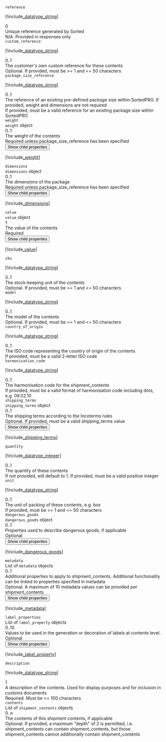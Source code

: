 <div class="property">
    <div class="name"><code>reference</code></div>
    <div class="type">

[!include[_datatype_string](_datatype_string.md)]
</div>
    <div class="occurs">0</div>
    <div class="description">Unique reference generated by Sorted</div>
    <div class="validation">N/A. Provided in responses only</div>
</div>
<div class="property">
    <div class="name"><code>custom_reference</code></div>
    <div class="type">

[!include[_datatype_string](_datatype_string.md)]
</div>
    <div class="occurs">0..1</div>
    <div class="description">The customer's own custom reference for these contents</div>
    <div class="validation">Optional. If provided, must be &gt;= 1 and &lt;= 50 characters</div>
</div>
<div class="property">
    <div class="name"><code>package_size_reference</code></div>
    <div class="type">

[!include[_datatype_string](_datatype_string.md)]
</div>
    <div class="occurs">0..1</div>
    <div class="description">The reference of an existing pre-defined package size within SortedPRO. If provided, weight and dimensions are not required</div>
    <div class="validation">If provided, must be a valid reference for an existing package size within SortedPRO</div>
</div>
<div class="property">
    <div class="name"><code>weight</code></div>
    <div class="type"><code>weight</code> object </div>
    <div class="occurs">0..1</div>
    <div class="description">The weight of the contents</div>
    <div class="validation">Required unless package_size_reference has been specified</div> 
    <div class="dropdown"> 
        <button onclick="dropFunction(this)">Show child properties</button>
        <div class="dropdown-content">

[!include[_weight](_weight.md)]
</div>
    </div>              
</div>
<div class="property">
    <div class="name"><code>dimensions</code></div>
    <div class="type"><code>dimensions</code> object </div>
    <div class="occurs">0..1</div>
    <div class="description">The dimensions of the package</div>
    <div class="validation">Required unless package_size_reference has been specified</div> 
    <div class="dropdown"> 
        <button onclick="dropFunction(this)">Show child properties</button>
        <div class="dropdown-content">

[!include[_dimensions](_dimensions.md)]
</div>
    </div>              
</div>
<div class="property">
    <div class="name"><code>value</code></div>
    <div class="type"><code>value</code> object </div>
    <div class="occurs">1</div>
    <div class="description">The value of the contents</div>
    <div class="validation">Required</div> 
    <div class="dropdown"> 
        <button onclick="dropFunction(this)">Show child properties</button>
        <div class="dropdown-content">

[!include[_value](_value.md)]
</div>
    </div>              
</div>
<div class="property">
    <div class="name"><code>sku</code></div>
    <div class="type">

[!include[_datatype_string](_datatype_string.md)]
</div>
    <div class="occurs">0..1</div>
    <div class="description">The stock-keeping unit of the contents</div>
    <div class="validation">Optional. If provided, must be &gt;= 1 and &lt;= 50 characters</div>
</div>
<div class="property">
    <div class="name"><code>model</code></div>
    <div class="type">

[!include[_datatype_string](_datatype_string.md)]
</div>
    <div class="occurs">0..1</div>
    <div class="description">The model of the contents</div>
    <div class="validation">Optional. If provided, must be &gt;= 1 and &lt;= 50 characters</div>
</div>
<div class="property">
    <div class="name"><code>country_of_origin</code></div>
    <div class="type">

[!include[_datatype_string](_datatype_string.md)]
</div>
    <div class="occurs">0..1</div>
    <div class="description">The ISO code representing the country of origin of the contents</div>
    <div class="validation">If provided, must be a valid 2-letter ISO code</div>
</div>
<div class="property">
    <div class="name"><code>harmonisation_code</code></div>
    <div class="type">

[!include[_datatype_string](_datatype_string.md)]
</div>
    <div class="occurs">0..1</div>
    <div class="description">The harmonisation code for the shipment_contents</div>
    <div class="validation">If provided, must be a valid format of harmonisation code including dots, e.g. 09.02.10</div>
</div>
<div class="property">
    <div class="name"><code>shipping_terms</code></div>
    <div class="type"><code>shipping_terms</code> object </div>
    <div class="occurs">0..1</div>
    <div class="description">The shipping terms according to the Incoterms rules</div>
    <div class="validation">Optional. If provided, must be a valid shipping_terms value</div> 
    <div class="dropdown"> 
        <button onclick="dropFunction(this)">Show child properties</button>
        <div class="dropdown-content">

[!include[_shipping_terms](_shipping_terms.md)]
</div>
    </div>              
</div>
<div class="property">
    <div class="name"><code>quantity</code></div>
    <div class="type">

[!include[_datatype_integer](_datatype_integer.md)]
</div>
    <div class="occurs">0..1</div>
    <div class="description">The quantity of these contents</div>
    <div class="validation">If not provided, will default to 1. If provided, must be a valid positive integer</div>
</div>
<div class="property">
    <div class="name"><code>unit</code></div>
    <div class="type">

[!include[_datatype_string](_datatype_string.md)]
</div>
    <div class="occurs">0..1</div>
    <div class="description">The unit of packing of these contents, e.g. box</div>
    <div class="validation">If provided, must be &gt;= 1 and &lt;= 50 characters</div>
</div>
<div class="property">
    <div class="name"><code>dangerous_goods</code></div>
    <div class="type"><code>dangerous_goods</code> object </div>
    <div class="occurs">0..1</div>
    <div class="description">Properties used to describe dangerous goods, if applicable</div>
    <div class="validation">Optional</div> 
    <div class="dropdown"> 
        <button onclick="dropFunction(this)">Show child properties</button>
        <div class="dropdown-content">

[!include[_dangerous_goods](_dangerous_goods.md)]
</div>
    </div>              
</div>
<div class="property">
    <div class="name"><code>metadata</code></div>
    <div class="type">List of <code>metadata</code> objects</div>
    <div class="occurs">0..1</div>
    <div class="description">Additional properties to apply to shipment_contents. Additional functionality can be linked to properties specified in metadata</div>
    <div class="validation">Optional. A maximum of 10 metadata values can be provided per shipment_contents</div> 
    <div class="dropdown"> 
        <button onclick="dropFunction(this)">Show child properties</button>
        <div class="dropdown-content">

[!include[_metadata](_metadata.md)]
</div>
    </div>              
</div>
<div class="property">
    <div class="name"><code>label_properties</code></div>
    <div class="type">List of <code>label_property</code> objects</div>
    <div class="occurs">0..10</div>
    <div class="description">Values to be used in the generation or decoration of labels at contents level.	</div>
    <div class="validation">Optional</div> 
    <div class="dropdown"> 
        <button onclick="dropFunction(this)">Show child properties</button>
        <div class="dropdown-content">

[!include[_label_property](_label_property.md)]
</div>
    </div>              
</div>
<div class="property">
    <div class="name"><code>description</code></div>
    <div class="type">

[!include[_datatype_string](_datatype_string.md)]
</div>
    <div class="occurs">1</div>
    <div class="description">A description of the contents. Used for display purposes and for inclusion in customs documents</div>
    <div class="validation">Required. Must be &lt;= 100 characters</div>
</div>
<div class="property">
    <div class="name"><code>contents</code></div>
    <div class="type">List of <code>shipment_contents</code> objects</div>
    <div class="occurs">0..n</div>
    <div class="description">The contents of this shipment contents, if applicable</div>
    <div class="validation">Optional. If provided, a maximum "depth" of 2 is permitted, i.e. shipment_contents can contain shipment_contents, but those shipment_contents cannot additionally contain shipment_contents</div>
</div>